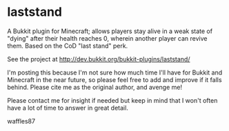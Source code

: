 laststand
=========

A Bukkit plugin for Minecraft; allows players stay alive in a weak state of "dying" after their health reaches 0, wherein another player can revive them. Based on the CoD "last stand" perk.

See the project at http://dev.bukkit.org/bukkit-plugins/laststand/

I'm posting this because I'm not sure how much time I'll have for Bukkit and Minecraft in the near future, so please feel free to add and improve if it falls behind. Please cite me as the original author, and avenge me!

Please contact me for insight if needed but keep in mind that I won't often have a lot of time to answer in great detail.

waffles87
